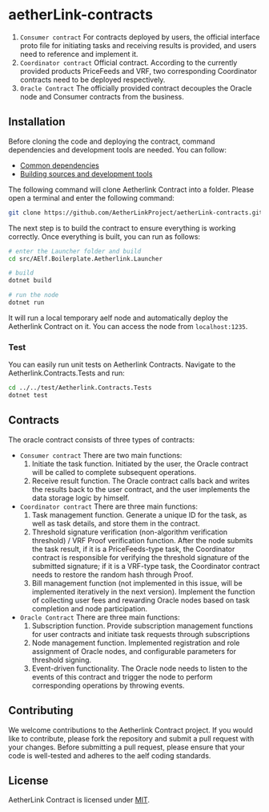 # aetherLink-contracts

1. `Consumer contract` For contracts deployed by users, the official interface proto file for initiating tasks and receiving results is provided, and users need to reference and implement it. 
2. `Coordinator contract` Official contract. According to the currently provided products PriceFeeds and VRF, two corresponding Coordinator contracts need to be deployed respectively.
3. `Oracle Contract` The officially provided contract decouples the Oracle node and Consumer contracts from the business. 

## Installation

Before cloning the code and deploying the contract, command dependencies and development tools are needed. You can follow:

- [Common dependencies](https://aelf-boilerplate-docs.readthedocs.io/en/latest/overview/dependencies.html)
- [Building sources and development tools](https://aelf-boilerplate-docs.readthedocs.io/en/latest/overview/tools.html)

The following command will clone Aetherlink Contract into a folder. Please open a terminal and enter the following command:

```Bash
git clone https://github.com/AetherLinkProject/aetherLink-contracts.git
```

The next step is to build the contract to ensure everything is working correctly. Once everything is built, you can run as follows:

```Bash
# enter the Launcher folder and build 
cd src/AElf.Boilerplate.Aetherlink.Launcher

# build
dotnet build

# run the node 
dotnet run
```

It will run a local temporary aelf node and automatically deploy the Aetherlink Contract on it. You can access the node from `localhost:1235`.

### Test

You can easily run unit tests on Aetherlink Contracts. Navigate to the Aetherlink.Contracts.Tests and run:

```Bash
cd ../../test/Aetherlink.Contracts.Tests
dotnet test
```

## Contracts

The oracle contract consists of three types of contracts:
- `Consumer contract` There are two main functions:
    1. Initiate the task function. Initiated by the user, the Oracle contract will be called to complete subsequent operations.
    2. Receive result function. The Oracle contract calls back and writes the results back to the user contract, and the user implements the data storage logic by himself.
- `Coordinator contract` There are three main functions:
    1. Task management function. Generate a unique ID for the task, as well as task details, and store them in the contract.
    2. Threshold signature verification (non-algorithm verification threshold) / VRF Proof verification function. After the node submits the task result, if it is a PriceFeeds-type task, the Coordinator contract is responsible for verifying the threshold signature of the submitted signature; if it is a VRF-type task, the Coordinator contract needs to restore the random hash through Proof.
    3. Bill management function (not implemented in this issue, will be implemented iteratively in the next version). Implement the function of collecting user fees and rewarding Oracle nodes based on task completion and node participation.
- `Oracle Contract` There are three main functions:
    1. Subscription function. Provide subscription management functions for user contracts and initiate task requests through subscriptions
    2. Node management function. Implemented registration and role assignment of Oracle nodes, and configurable parameters for threshold signing.
    3. Event-driven functionality. The Oracle node needs to listen to the events of this contract and trigger the node to perform corresponding operations by throwing events.

## Contributing

We welcome contributions to the Aetherlink Contract project. If you would like to contribute, please fork the repository and submit a pull request with your changes. Before submitting a pull request, please ensure that your code is well-tested and adheres to the aelf coding standards.

## License

AetherLink Contract is licensed under [MIT](https://github.com/AetherLinkProject/aetherLink-contracts/blob/master/LICENSE).